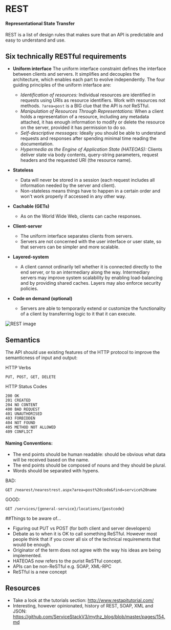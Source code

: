 # REST

#### Representational State Transfer

REST is a list of design rules that makes sure that an API is predictable and easy to understand and use.



## Six technically RESTful requirements

* **Uniform interface**
	The uniform interface constraint defines the interface between clients and servers. It simplifies and decouples the architecture, which enables each part to evolve independently. The four guiding principles of the uniform interface are: 
	* *Identification of resources:*
		Individual resources are identified in requests using URIs as resource identifiers. 
		Work with resources not methods. `?area=post` is a BIG clue that the API is *not* ReSTful. 
	* *Manipulation of Resources Through Representations:*
		When a client holds a representation of a resource, including any metadata attached, it has enough information to modify or delete the resource on the server, provided it has permission to do so.
	* *Self-descriptive messages:*
		Ideally you should be able to understand requests and responses after spending minimal time reading the documentation.
	* *Hypermedia as the Engine of Application State (HATEOAS):*
		Clients deliver state via body contents, query-string parameters, request headers and the requested URI (the resource name).

* **Stateless**
	* Data will never be stored in a session (each request includes all information needed by the server and client).
	* Non-stateless means things have to happen in a certain order and won't work properly if accessed in any other way.

* **Cachable (GETs)**
	* As on the World Wide Web, clients can cache responses.

* **Client-server**
	* The uniform interface separates clients from servers.
	* Servers are not concerned with the user interface or user state, so that servers can be simpler and more scalable.

* **Layered-system**
	* A client cannot ordinarily tell whether it is connected directly to the end server, or to an intermediary along the way. Intermediary servers may improve system scalability by enabling load-balancing and by providing shared caches. Layers may also enforce security policies.

* **Code on demand (optional)**
	* Servers are able to temporarily extend or customize the functionality of a client by transferring logic to it that it can execute.


![REST image](http://thefloppydisk.files.wordpress.com/2013/05/web20.png)



## Semantics

The API should use existing features of the HTTP protocol to improve the semanticness of input and output:

HTTP Verbs

```
PUT, POST, GET, DELETE
```

HTTP Status Codes

```
200 OK
201 CREATED
204 NO CONTENT
400 BAD REQUEST
401 UNAUTHORISED
403 FORBIDDEN
404 NOT FOUND
405 METHOD NOT ALLOWED
409 CONFLICT
```

#### Naming Conventions:

* The end points should be human readable: should be obvious what data will be received based on the name. 
* The end points should be composed of nouns and they should be plural.
* Words should be separated with hypens.

BAD:

```
GET /nearest/nearestrest.aspx?area=post%20code&find=service%20name
```

GOOD:
```
GET /services/{general-service}/locations/{postcode}
```



##Things to be aware of…

* Figuring out PUT vs POST (for both client and server developers)
* Debate as to when it is OK to call something ReSTful. However most people think that if you cover all six of the technical requirements that would be enough.
* Originator of the term does not agree with the way his ideas are being implemented. 
* HATEOAS now refers to the purist ReSTful concept.
* APIs can be non-ReSTful e.g. SOAP, XML-RPC
* ReSTful is a new concept



## Resources

* Take a look at the tutorials section: http://www.restapitutorial.com/
* Interesting, however opinionated, history of REST, SOAP, XML and JSON: https://github.com/ServiceStackV3/mythz_blog/blob/master/pages/154.md